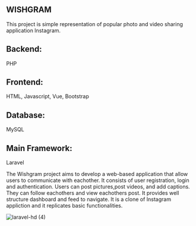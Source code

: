 
## WISHGRAM
This project is simple representation of popular photo and video sharing application Instagram. 

## Backend:
PHP

## Frontend:
HTML, Javascript, Vue, Bootstrap

## Database:
MySQL

## Main Framework:
Laravel

The Wishgram project aims to develop a web-based application that allow users to communicate with eachother. It consists of user registration, login and authentication. Users can post pictures,post videos, and add captions. They can follow eachothers and view eachothers post. It provides well structure dashboard and feed to navigate. It is a clone of Instagram appliction and it replicates basic functionalities.

![laravel-hd (4)](https://github.com/PritiAryal/Wishgram-/assets/40359121/8a24f0a0-4b89-461c-a392-d7ce41bbf5b5)



